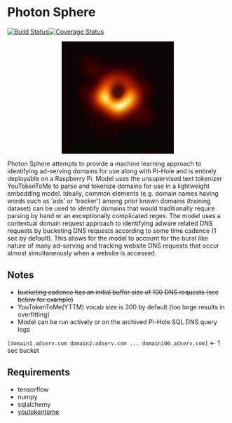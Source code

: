 # Photon Sphere 
[![Build Status](https://travis-ci.org/jkerrigan/photon_sphere.svg?branch=master)](https://travis-ci.org/jkerrigan/photon_sphere)[![Coverage Status](https://coveralls.io/repos/github/jkerrigan/photon_sphere/badge.svg?branch=master)](https://coveralls.io/github/jkerrigan/photon_sphere?branch=master)

<p align="center">
<a href="url"><img src="https://github.com/jkerrigan/photon_sphere/blob/master/images/messier_87.jpg" align="center" height="256" width="256"></a>
</p>


Photon Sphere attempts to provide a machine learning approach to identifying ad-serving domains for use along with Pi-Hole and is entirely deployable on a Raspberry Pi. Model uses the unsupervised text tokenizer YouTokenToMe to parse and tokenize domains for use in a lightweight embedding model. Ideally, common elements (e.g. domain names having words such as 'ads' or 'tracker') among prior known domains (training dataset) can be used to identify domains that would traditionally require parsing by hand or an exceptionally complicated regex. The model uses a contextual domain request approach to identifying adware related DNS requests by bucketing DNS requests according to some time cadence (1 sec by default). This allows for the model to account for the burst like nature of many ad-serving and tracking website DNS requests that occur almost simultaneously when a website is accessed.

## Notes
- ~~bucketing cadence has an initial buffer size of 100 DNS requests (see below for example)~~
- YouTokenToMe(YTTM) vocab size is 300 by default (too large results in overfitting)
- Model can be run actively or on the archived Pi-Hole SQL DNS query logs

`[domain1.adserv.com domain2.adserv.com ... domain100.adserv.com]` <- 1 sec bucket

## Requirements
- tensorflow
- numpy
- sqlalchemy
- [youtokentome](https://github.com/VKCOM/YouTokenToMe)

